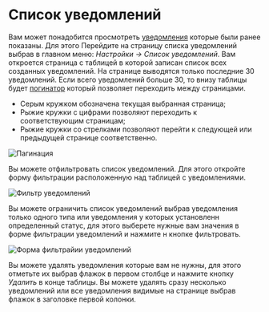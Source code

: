 # Список уведомлений

Вам может понадобится просмотреть [уведомления](/ru/user/general/notice.md) которые были ранее показаны. Для этого
Перейдите на страницу списка уведомлений выбрав в главном меню: *Настройки -> Список уведомлений*. Вам откроется
страница с таблицей в которой записан список всех созданных уведомлений. На странице выводятся только последние 30
уведомлений. Если всего уведомлений больше 30, то внизу таблицы будет
[погинатор](http://ru.wikipedia.org/wiki/Пагинация) который позволяет переходить между страницами.

- Серым кружком обозначена текущая выбранная страница;
- Рыжие кружки с цифрами позволяют переходить к соответствующим страницам;
- Рыжие кружки со стрелками позволяют перейти к следующей или предыдущей странице соответственно.

![Пагинация](https://raw.github.com/anime-db/anime-db-docs/master/images/ru/general/pager.jpg)

Вы можете отфильтровать список уведомлений. Для этого откройте форму фильтрации расположенную над таблицей с
уведомлениями.

![Фильтр уведомлений](https://raw.github.com/anime-db/anime-db-docs/master/images/ru/general/notice_filter.jpg)

Вы можете ограничить список уведомлений выбрав уведомления только одного типа или уведомления у которых установленн
определенный статус, для этого выберете нужные вам значения в форме фильтрации уведомлений и нажмите н кнопке
фильтровать.

![Форма фильтрайии уведомлений](https://raw.github.com/anime-db/anime-db-docs/master/images/ru/general/notice_filter_form.jpg)

Вы можете удалять уведомления которые вам не нужны, для этого отметьте их выбрав флажок в первом столбце и нажмите
кнопку *Удалить* в конце таблицы. Вы можете удалять сразу несколько уведомлений или все уведомления видимые на странице
выбрав флажок в заголовке первой колонки.